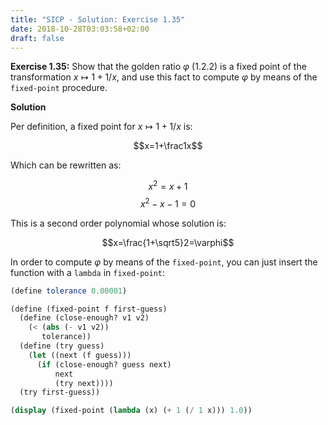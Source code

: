 ```yaml
---
title: "SICP - Solution: Exercise 1.35"
date: 2018-10-28T03:03:58+02:00
draft: false
---
```


**Exercise 1.35:** Show that the golden ratio $\varphi$ (1.2.2) is a fixed point of the transformation ${x\mapsto1+1/x}$, and use this fact to compute $\varphi$ by means of the `fixed-point` procedure.

**Solution**

Per definition, a fixed point for ${x\mapsto1+1/x}$ is:

$$x=1+\frac1x$$

Which can be rewritten as:

$$x^2=x+1$$
$$x^2-x-1=0$$

This is a second order polynomial whose solution is:

$$x=\frac{1+\sqrt5}2=\varphi$$

In order to compute $\varphi$ by means of the `fixed-point`, you can just insert the function with a `lambda` in `fixed-point`:

```scheme
(define tolerance 0.00001)

(define (fixed-point f first-guess)
  (define (close-enough? v1 v2)
    (< (abs (- v1 v2))
       tolerance))
  (define (try guess)
    (let ((next (f guess)))
      (if (close-enough? guess next)
          next
          (try next))))
  (try first-guess))

(display (fixed-point (lambda (x) (+ 1 (/ 1 x))) 1.0))
```
